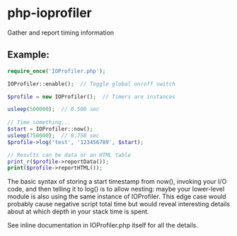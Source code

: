 # php-ioprofiler

Gather and report timing information

## Example:

```php
require_once('IOProfiler.php');

IOProfiler::enable();  // Toggle global on/off switch

$profile = new IOProfiler();  // Timers are instances

usleep(500000);  // 0.500 sec
 
// Time something...
$start = IOProfiler::now();
usleep(750000);  // 0.750 sec
$profile->log('test', '123456789', $start);

// Results can be data or an HTML table
print_r($profile->reportData());
print($profile->reportHTML());
```

The basic syntax of storing a start timestamp from now(), invoking your I/O
code, and then telling it to log() is to allow nesting: maybe your lower-level
module is also using the same instance of IOProfiler.  This edge case would
probably cause negative script total time but would reveal interesting details
about at which depth in your stack time is spent.

See inline documentation in IOProfiler.php itself for all the details.
